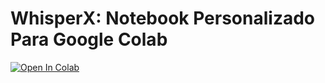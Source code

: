 # WhisperX: Notebook Personalizado Para Google Colab
<a href="https://colab.research.google.com/github/customnime/WhisperX-Custom-colab/blob/main/WhisperX_Transcripci%C3%B3n_de_texto_con_inteligencia_artificial_.ipynb" target="_parent"><img src="https://colab.research.google.com/assets/colab-badge.svg" alt="Open In Colab"/></a>
